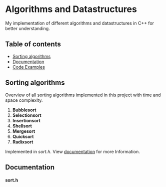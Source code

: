# Algorithms and Datastructures
My implementation of different algorithms and datastructures in C++ for better understanding.

## Table of contents
* [Sorting algorithms](#sorting-algorithms)
* [Documentation](#documentation)
* [Code Examples](#code-examples)

## Sorting algorithms
  Overview of all sorting algorithms implemented in this project with time and space complexity.
  
  1. **Bubblesort**
  1. **Selectionsort**
  1. **Insertionsort**
  1. **Shellsort**
  1. **Mergesort**
  1. **Quicksort**
  1. **Radixsort**
  
  Implemented in _sort.h_. View [documentation](#documentation) for more Information.

## Documentation

#### sort.h
